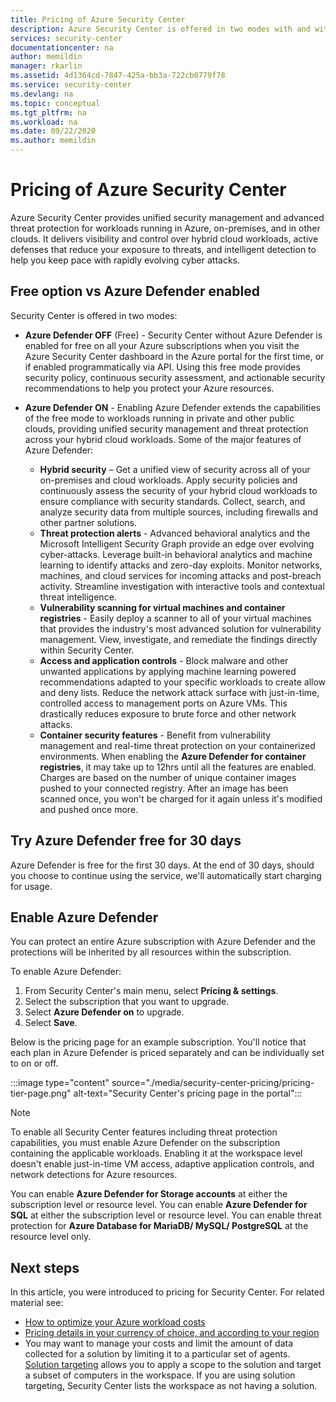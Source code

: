 ```yaml
---
title: Pricing of Azure Security Center
description: Azure Security Center is offered in two modes with and without Azure Defender.
services: security-center
documentationcenter: na
author: memildin
manager: rkarlin
ms.assetid: 4d1364cd-7847-425a-bb3a-722cb0779f78
ms.service: security-center
ms.devlang: na
ms.topic: conceptual
ms.tgt_pltfrm: na
ms.workload: na
ms.date: 09/22/2020
ms.author: memildin
---
```


# Pricing of Azure Security Center
Azure Security Center provides unified security management and advanced threat protection for workloads running in Azure, on-premises, and in other clouds. It delivers visibility and control over hybrid cloud workloads, active defenses that reduce your exposure to threats, and intelligent detection to help you keep pace with rapidly evolving cyber attacks.


## Free option vs Azure Defender enabled

Security Center is offered in two modes:

- **Azure Defender OFF** (Free) - Security Center without Azure Defender is enabled for free on all your Azure subscriptions when you visit the Azure Security Center dashboard in the Azure portal for the first time, or if enabled programmatically via API. Using this free mode provides security policy, continuous security assessment, and actionable security recommendations to help you protect your Azure resources.

- **Azure Defender ON** - Enabling Azure Defender extends the capabilities of the free mode to workloads running in private and other public clouds, providing unified security management and threat protection across your hybrid cloud workloads. Some of the major features of Azure Defender:

    - **Hybrid security** – Get a unified view of security across all of your on-premises and cloud workloads. Apply security policies and continuously assess the security of your hybrid cloud workloads to ensure compliance with security standards. Collect, search, and analyze security data from multiple sources, including firewalls and other partner solutions.
    - **Threat protection alerts** - Advanced behavioral analytics and the Microsoft Intelligent Security Graph provide an edge over evolving cyber-attacks. Leverage built-in behavioral analytics and machine learning to identify attacks and zero-day exploits. Monitor networks, machines, and cloud services for incoming attacks and post-breach activity. Streamline investigation with interactive tools and contextual threat intelligence.
    - **Vulnerability scanning for virtual machines and container registries** - Easily deploy a scanner to all of your virtual machines that provides the industry's most advanced solution for vulnerability management. View, investigate, and remediate the findings directly within Security Center. 
    - **Access and application controls** - Block malware and other unwanted applications by applying machine learning powered recommendations adapted to your specific workloads to create allow and deny lists. Reduce the network attack surface with just-in-time, controlled access to management ports on Azure VMs. This drastically reduces exposure to brute force and other network attacks.
    - **Container security features** - Benefit from vulnerability management and real-time threat protection on your containerized environments. When enabling the **Azure Defender for container registries**, it may take up to 12hrs until all the features are enabled. Charges are based on the number of unique container images pushed to your connected registry. After an image has been scanned once, you won't be charged for it again unless it's modified and pushed once more. 

## Try Azure Defender free for 30 days

Azure Defender is free for the first 30 days. At the end of 30 days, should you choose to continue using the service, we'll automatically start charging for usage.

## Enable Azure Defender

You can protect an entire Azure subscription with Azure Defender and the protections will be inherited by all resources within the subscription.

To enable Azure Defender:

1. From Security Center's main menu, select **Pricing & settings**.
1. Select the subscription that you want to upgrade.
1. Select **Azure Defender on** to upgrade.
1. Select **Save**.

Below is the pricing page for an example subscription. You'll notice that each plan in Azure Defender is priced separately and can be individually set to on or off.

:::image type="content" source="./media/security-center-pricing/pricing-tier-page.png" alt-text="Security Center's pricing page in the portal":::

> [!NOTE]
> To enable all Security Center features including threat protection capabilities, you must enable Azure Defender on the subscription containing the applicable workloads. Enabling it at the workspace level doesn't enable just-in-time VM access, adaptive application controls, and network detections for Azure resources. 
>
> You can enable **Azure Defender for Storage accounts** at either the subscription level or resource level.
> You can enable **Azure Defender for SQL** at either the subscription level or resource level.
> You can enable threat protection for **Azure Database for MariaDB/ MySQL/ PostgreSQL** at the resource level only.


## Next steps
In this article, you were introduced to pricing for Security Center. For related material see:

- [How to optimize your Azure workload costs](https://azure.microsoft.com/blog/how-to-optimize-your-azure-workload-costs/)
- [Pricing details in your currency of choice, and according to your region](https://azure.microsoft.com/pricing/details/security-center/)
- You may want to manage your costs and limit the amount of data collected for a solution by limiting it to a particular set of agents. [Solution targeting](../operations-management-suite/operations-management-suite-solution-targeting.md) allows you to apply a scope to the solution and target a subset of computers in the workspace. If you are using solution targeting, Security Center lists the workspace as not having a solution.